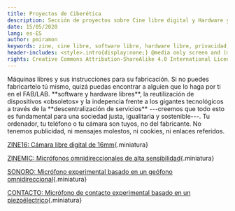 ```yaml
---
title: Proyectos de Ciberética
description: Sección de proyectos sobre Cine libre digital y Hardware y software libres.
date: 15/05/2020
lang: es-ES
author: pmiramon
keywords: zine, cine libre, software libre, hardware libre, privacidad, tecnología libre, autonomia digital, magic lantern, coreboot, libreboot, thinkpad, EM272
header-includes: <style>.intro{display:none;} @media only screen and (min-width:665px) {a.seleccion.proyectos::before{content:"➞ "; font-weight:bolder;}}</style>
rights: Creative Commons Attribution-ShareAlike 4.0 International License
---
```


<div id="presentacion">
Máquinas libres y sus instrucciones para su fabricación. Si no puedes fabricartelo tú mismo, quizá puedas encontrar a alguien que lo haga por ti en el FAB/LAB. **software y hardware libres**, la reutilización de dispositivos «obsoletos» y la indepencia frente a los gigantes tecnológicos a través de la **descentralización de servicios** ---creemos que todo esto es fundamental para una sociedad justa, igualitaria y sostenible---. Tu ordenador, tu teléfono o tu cámara son tuyos, no del fabricante. No tenemos publicidad, ni mensajes molestos, ni cookies, ni enlaces referidos.
</div>

<div class="articulos destacados">

[ZINE16: Cámara libre digital de 16mm](#intro){.miniatura}

[ZINEMIC: Micrófonos omnidireccionales de alta sensibilidad](#intro){.miniatura}

[SONORO: Micrófono experimental basado en un geófono omnidireccional](prueba-texto.html){.miniatura}

[CONTACTO: Micrófono de contacto experimental basado en un piezoélectrico](prueba-texto.html){.miniatura}
</div>
